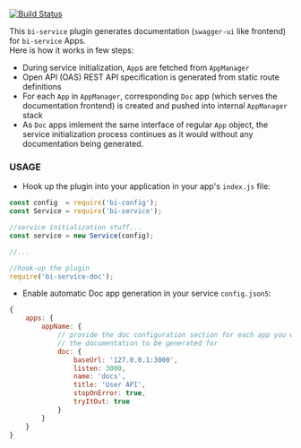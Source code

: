 [![Build Status](https://travis-ci.org/BohemiaInteractive/bi-service-doc.svg?branch=master)](https://travis-ci.org/BohemiaInteractive/bi-service-doc)   

This `bi-service` plugin generates documentation (`swagger-ui` like frontend) for `bi-service` Apps.  
Here is how it works in few steps:

* During service initialization, `App`s are fetched from `AppManager`
* Open API (OAS) REST API specification is generated from static route definitions
* For each `App` in `AppManager`, corresponding `Doc` app (which serves  the documentation frontend) is created and pushed into internal `AppManager` stack
* As `Doc` apps imlement the same interface of regular `App` object, the service initialization process continues as it would without any documentation being generated.

### USAGE

* Hook up the plugin into your application in your app's `index.js` file:

```javascript
const config  = require('bi-config');
const Service = require('bi-service');

//service initialization stuff...
const service = new Service(config);

//...

//hook-up the plugin
require('bi-service-doc');
```

* Enable automatic Doc app generation in your service `config.json5`:

```javascript
{
    apps: {
        appName: {
            // provide the doc configuration section for each app you want
            // the documentation to be generated for
            doc: {
                baseUrl: '127.0.0.1:3000',
                listen: 3000,
                name: 'docs',
                title: 'User API',
                stopOnError: true,
                tryItOut: true
            }
        }
    }
}
```
